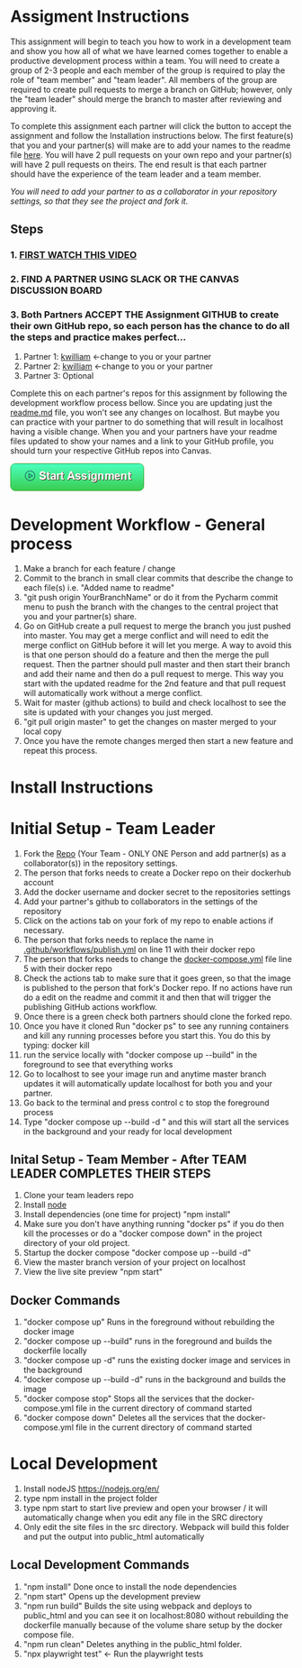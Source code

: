 # Assigment Instructions

This assignment will begin to teach you how to work in a development team and show you how all of what we have learned
comes together to enable a productive development process within a team.  You will need to create a group of 2-3 people and each member of the group is required to play the role of "team member" and "team leader".  All members of the group are required to create pull requests to merge a branch on GitHub; however, only the "team leader" should merge the branch to master after reviewing and approving it.

To complete this assignment each partner will click the button to accept the assignment and follow the Installation
instructions below. The first feature(s) that you and your partner(s) will make are to add your names to the readme file
[here](readme.md). You will have 2 pull requests on your own repo and your partner(s) will have 2 pull requests on
theirs. The end result is that each partner should have the experience of the team leader and a team member.

*You will need to add your partner to as a collaborator in your repository settings, so that they see the project and fork it.*

## Steps

### 1. [FIRST WATCH THIS VIDEO](https://youtu.be/uNHNLale9A0)

### 2. FIND A PARTNER USING SLACK OR THE CANVAS DISCUSSION BOARD

### 3. Both Partners ACCEPT THE Assignment GITHUB to create their own GitHub repo, so each person has the chance to do all the steps and practice makes perfect...

1. Partner 1: [kwilliam](https://github.com/kaw393939) <-change to you or your partner
2. Partner 2: [kwilliam](https://github.com/kaw393939) <-change to you or your partner
3. Partner 3: Optional

Complete this on each partner's repos for this assignment by following the development workflow process bellow. Since
you are updating just the [readme.md](readme.md) file, you won't see any changes on localhost. But maybe you can
practice with your partner to do something that will result in localhost having a visible change. When you and your
partners have your readme files updated to show your names and a link to your GitHub profile, you should turn your
respective GitHub repos into Canvas.

[![Click to Start Assignment](module_content/images/start.png)](https://classroom.github.com/a/xTaOHU_V)


# Development Workflow - General process

1. Make a branch for each feature / change
2. Commit to the branch in small clear commits that describe the change to each file(s) i.e. "Added name to readme"
3. "git push origin YourBranchName" or do it from the Pycharm commit menu to push the branch with the changes to the
   central project that you and your partner(s) share.
4. Go on GitHub create a pull request to merge the branch you just pushed into master. You may get a merge conflict and
   will need to edit the merge conflict on GitHub before it will let you merge. A way to avoid this is that one person
   should do a feature and then the merge the pull request. Then the partner should pull master and then start their
   branch and add their name and then do a pull request to merge. This way you start with the updated readme for the 2nd
   feature and that pull request will automatically work without a merge conflict.
5. Wait for master (github actions) to build and check localhost to see the site is updated with your changes you just
   merged.
6. "git pull origin master" to get the changes on master merged to your local copy
7. Once you have the remote changes merged then start a new feature and repeat this process.

# Install Instructions

# Initial Setup - Team Leader

1. Fork the [Repo](https://github.com/njit-wis/mywebclass) (Your Team - ONLY ONE Person and add partner(s) as a
   collaborator(s)) in the repository settings.
2. The person that forks needs to create a Docker repo on their dockerhub account
3. Add the docker username and docker secret to the repositories settings
4. Add your partner's github to collaborators in the settings of the repository
5. Click on the actions tab on your fork of my repo to enable actions if necessary.
6. The person that forks needs to replace the name in [.github/workflows/publish.yml](.github/workflows/publish.yml) on
   line 11 with their docker repo
7. The person that forks needs to change the [docker-compose.yml](docker-compose.yml) file line 5 with their docker repo
8. Check the actions tab to make sure that it goes green, so that the image is published to the person that fork's
   Docker repo. If no actions have run do a edit on the readme and commit it and then that will trigger the publishing
   GitHub actions workflow.
9. Once there is a green check both partners should clone the forked repo.
10. Once you have it cloned Run "docker ps" to see any running containers and kill any running processes before you
    start this. You do this by typing: docker kill <container id>
11. run the service locally with "docker compose up --build" in the foreground to see that everything works
12. Go to localhost to see your image run and anytime master branch updates it will automatically update localhost for
    both you and your partner.
13. Go back to the terminal and press control c to stop the foreground process
14. Type "docker compose up --build -d " and this will start all the services in the background and your ready for local
    development

## Inital Setup - Team Member - After TEAM LEADER COMPLETES THEIR STEPS

1. Clone your team leaders repo
2. Install [node](https://nodejs.org/en/)
3. Install dependencies (one time for project) "npm install"
4. Make sure you don't have anything running "docker ps" if you do then kill the processes or do a "docker compose down"
   in the project directory of your old project.
5. Startup the docker compose "docker compose up --build -d"
6. View the master branch version of your project on localhost
7. View the live site preview "npm start" 

## Docker Commands

1. "docker compose up" Runs in the foreground without rebuilding the docker image
2. "docker compose up --build" runs in the foreground and builds the dockerfile locally
3. "docker compose up -d" runs the existing docker image and services in the background
4. "docker compose up --build -d" runs in the background and builds the image
5. "docker compose stop" Stops all the services that the docker-compose.yml file in the current directory of command
   started
6. "docker compose down" Deletes all the services that the docker-compose.yml file in the current directory of command
   started

# Local Development

1. Install nodeJS https://nodejs.org/en/
2. type npm install in the project folder
3. type npm start to start live preview and open your browser / it will automatically change when you edit any file in
   the
   SRC directory
4. Only edit the site files in the src directory. Webpack will build this folder and put the output into public_html
   automatically

## Local Development Commands

1. "npm install" Done once to install the node dependencies
2. "npm start" Opens up the development preview
3. "npm run build" Builds the site using webpack and deploys to public_html and you can see it on localhost:8080 without
   rebuilding the dockerfile manually because of the volume share setup by the docker compose file.
4. "npm run clean" Deletes anything in the public_html folder.
5. "npx playwright test" <- Run the playwright tests

